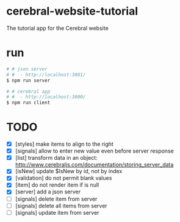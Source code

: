 # cerebral-website-tutorial

The tutorial app for the Cerebral website

# run

```sh
# # json server
# #  - http://localhost:3001/
$ npm run server

# # cerebral app
# #  - http://localhost:3000/
$ npm run client
```

# TODO

- [x] [styles] make items to align to the right
- [x] [signals] allow to enter new value even before server response
- [x] [list] transform data in an object: http://www.cerebraljs.com/documentation/storing_server_data
- [x] [isNew] update $IsNew by id, not by index
- [x] [validation] do not permit blank values
- [x] [item] do not render item if is null
- [x] [server] add a json server
- [ ] [signals] delete item from server
- [ ] [signals] delete all items from server
- [ ] [signals] update item from server
